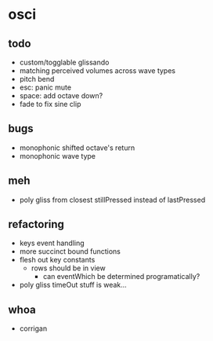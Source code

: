 # osci

## todo

- custom/togglable glissando
- matching perceived volumes across wave types
- pitch bend
- esc: panic mute
- space: add octave down?
- fade to fix sine clip

## bugs

- monophonic shifted octave's return
- monophonic wave type

## meh

- poly gliss  from closest stillPressed instead of lastPressed

## refactoring

- keys event handling
- more succinct bound functions
- flesh out key constants
    - rows should be in view
        - can eventWhich be determined programatically?
- poly gliss timeOut stuff is weak...

## whoa

- corrigan
